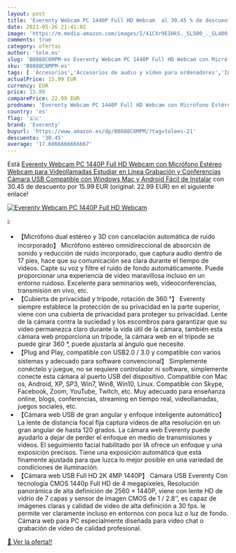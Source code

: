 ```yaml
---
layout: post
title: 'Everenty Webcam PC 1440P Full HD Webcam  al 30.45 % de descuento'
date: 2021-05-26 21:41:02
image: 'https://m.media-amazon.com/images/I/41CXr9EIHkS._SL500_._SL400_.jpg'
comments: true
category: ofertas
author: 'tole.es'
slug: 'B0888C6MPM-es Everenty Webcam PC 1440P Full HD Webcam con Micrófono...'
sku: 'B0888C6MPM-es'
tags: [ 'Accesorios','Accesorios de audio y vídeo para ordenadores','Informática','Webcams y telefonía VoIP','android','everenty', ]
actualPrice: 15.99 EUR
currency: EUR
price: 15.99
comparePrice: 22.99 EUR
prodname: 'Everenty Webcam PC 1440P Full HD Webcam con Micrófono Estéreo Webcam para Videollamadas  Estudiar en Línea Grabación y Conferencias Cámara USB Compatible con Windows  Mac y Android Fácil de Instalar'
country: 'es'
flag: '🇪🇸'
brand: 'Everenty'
buyurl: 'https://www.amazon.es/dp/B0888C6MPM/?tag=tolees-21'
descuento: '30.45'
average: '17.6066666666667'
---
```


Está [Everenty Webcam PC 1440P Full HD Webcam con Micrófono Estéreo Webcam para Videollamadas  Estudiar en Línea Grabación y Conferencias Cámara USB Compatible con Windows  Mac y Android Fácil de Instalar](https://www.amazon.es/dp/B0888C6MPM/?tag=tolees-21) con 30.45 de descuento por 15.99 EUR (original: 22.99 EUR) en el siguiente enlace!

[![Everenty Webcam PC 1440P Full HD Webcam ](https://m.media-amazon.com/images/I/41CXr9EIHkS._SL500_._SL400_.jpg)](https://www.amazon.es/dp/B0888C6MPM/?tag=tolees-21)

ℹ️:

- 【Micrófono dual estéreo y 3D con cancelación automática de ruido incorporado】 Micrófono estéreo omnidireccional de absorción de sonido y reducción de ruido incorporado, que captura audio dentro de 17 pies, hace que su comunicación sea clara durante el tiempo de videos. Capte su voz y filtre el ruido de fondo automáticamente. Puede proporcionar una experiencia de video maravillosa incluso en un entorno ruidoso. Excelente para seminarios web, videoconferencias, transmisión en vivo, etc.
- 【Cubierta de privacidad y trípode, rotación de 360 °】 Everenty siempre establece la protección de su privacidad en la parte superior, viene con una cubierta de privacidad para proteger su privacidad. Lente de la cámara contra la suciedad y los escombros para garantizar que su video permanezca claro durante la vida útil de la cámara, también esta cámara web proporciona un trípode, la cámara web en el trípode se puede girar 360 °, puede ajustarla al ángulo que necesite.
- 【Plug and Play, compatible con USB2.0 / 3.0 y compatible con varios sistemas y adecuado para software convencional】 Simplemente conéctelo y juegue, no se requiere controlador ni software, simplemente conecte esta cámara al puerto USB del dispositivo. Compatible con Mac os, Android, XP, SP3, Win7, Win8, Win10, Linux. Compatible con Skype, Facebook, Zoom, YouTube, Twitch, etc. Muy adecuado para enseñanza online, blogs, conferencias, streaming en tiempo real, videollamadas, juegos sociales, etc.
- 【Cámara web USB de gran angular y enfoque inteligente automático】 La lente de distancia focal fija captura videos de alta resolución en un gran angular de hasta 120 grados. La cámara web Everenty puede ayudarlo a dejar de perder el enfoque en medio de transmisiones y videos. El seguimiento facial habilitado por IA ofrece un enfoque y una exposición precisos. Tiene una exposición automática que está finamente ajustada para que luzca lo mejor posible en una variedad de condiciones de iluminación.
- 【Cámara web USB Full HD 2K 4MP 1440P】 Cámara USB Everenty Con tecnología CMOS 1440p Full HD de 4 megapíxeles, Resolución panorámica de alta definición de 2560 × 1440P, viene con lente HD de vidrio de 7 capas y sensor de imagen CMOS de 1 / 2.8‘’, es capaz de imágenes claras y calidad de video de alta definición a 30 fps. le permite ver claramente incluso en entornos con poca luz o luz de fondo. Cámara web para PC especialmente diseñada para video chat o grabación de video de calidad profesional.

[🛒 Ver la oferta!!](https://www.amazon.es/dp/B0888C6MPM/?tag=tolees-21)
